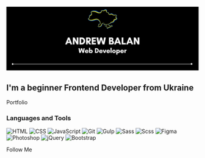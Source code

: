 [![Header](https://github.com/AndreyBalan/AndreyBalan/blob/main/assets/andrewbalan.png)](https://andreybalan.github.io/)

## I'm a beginner Frontend Developer from Ukraine

Portfolio

### Languages and Tools
![HTML](https://img.shields.io/badge/-HTML-000000?style=for-the-badge&logo=html5&logoColor=ff781f)
![CSS](https://img.shields.io/badge/-CSS-000000?style=for-the-badge&logo=CSS3&logoColor=ff781f)
![JavaScript](https://img.shields.io/badge/-JavaScript-000000?style=for-the-badge&logo=JavaScript&logoColor=ff781f)
![Git](https://img.shields.io/badge/-Git-000000?style=for-the-badge&logo=Git&logoColor=ff781f)
![Gulp](https://img.shields.io/badge/-Gulp-000000?style=for-the-badge&logo=Gulp&logoColor=ff781f)
![Sass](https://img.shields.io/badge/-Sass-000000?style=for-the-badge&logo=Sass&logoColor=ff781f)
![Scss](https://img.shields.io/badge/-Scss-000000?style=for-the-badge&logo=Scss&logoColor=ff781f)
![Figma](https://img.shields.io/badge/-Figma-000000?style=for-the-badge&logo=Figma&logoColor=ff781f)
![Photoshop](https://img.shields.io/badge/-Photoshop-000000?style=for-the-badge&logo=Photoshop&logoColor=ff781f)
![jQuery](https://img.shields.io/badge/-jQuery-000000?style=for-the-badge&logo=jQuery&logoColor=ff781f)
![Bootstrap](https://img.shields.io/badge/-Bootstrap-000000?style=for-the-badge&logo=bootstrap&logoColor=ff781f)




Follow Me
